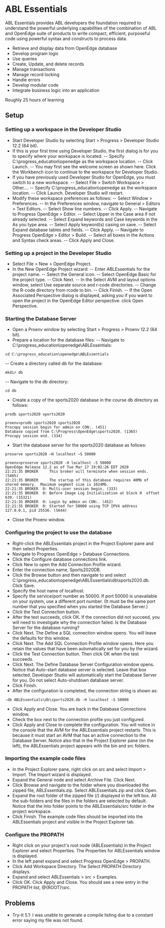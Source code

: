  # ABL Essentials
ABL Essentials provides ABL developers the foundation required to understand the powerful underlying capabilities of the combination of ABL and OpenEdge suite of products to write compact, efficient, purposeful code using powerful syntax and constructs to process data.
- Retrieve and display data from OpenEdge database
- Develop program logic
- Use queries
- Create, Update, and delete records
- Manage transactions
- Manage record locking
- Handle errors
- Develop modular code
- Integrate business logic into an application

Roughly 25 hours of learning

## Setup
### Setting up a workspace in the Developer Studio
- Start Developer Studio by selecting Start > Progress > Developer Studio 12.2 (64 bit).
- If this is your first time using Developer Studio, the first dialog is for you to specify where your workspace is located.
-- Specify C:\progress_education\openedge as the workspace location.
-- Click Launch.
-- You may first see the welcome screen as shown here. Click the Workbench icon to continue to the workspace for Developer Studio.
- If you have previously used Developer Studio for OpenEdge, you must switch to a new workspace.
-- Select File > Switch Workspace > Other….
-- Specify C:\progress_education\openedge as the workspace location.
-- Click Launch. Developer Studio will restart.
- Modify these workspace preferences as follows:
-- Select Window > Preferences.
-- In the Preferences window, navigate to General > Editors > Text Editors.
-- Select Show line numbers.
-- Click Apply.
-- Navigate to Progress OpenEdge > Editor.
-- Select Upper in the Case area if not already selected.
-- Select Expand keywords and Case keywords in the As you type area.
-- Select Apply keyword(s) casing on save.
-- Select Expand database tables and fields.
-- Click Apply.
-- Navigate to Progress OpenEdge > Editor > Build.
-- Select all boxes in the Actions and Syntax check areas.
-- Click Apply and Close.

### Setting up a project in the Developer Studio
- Select File > New > OpenEdge Project.
- In the New OpenEdge Project wizard:
-- Enter ABLEssentials for the project name.
-- Select the General icon.
-- Select OpenEdge Basic for the project type.
-- Click Next.
-- In the Select AVM and layout options window, select Use separate source and r-code directories.
-- Change the R-code directory from rcode to bin.
-- Click Finish.
-- If the Open Associated Perspective dialog is displayed, asking you if you want to open the project in the OpenEdge Editor perspective. click Open Perspective.

### Starting the Database Server
- Open a Proenv window by selecting Start > Progress > Proenv 12.2 (64 bit).
- Prepare a location for the database files:
-- Navigate to C:\progress_education\openedge\ABLEssentials:
```
cd C:\progress_education\openedge\ABLEssentials
```
-- Create a directory called db for the database:
```
mkdir db
```
-- Navigate to the db directory:
```
cd db
```
- Create a copy of the sports2020 database in the course db directory as follows:
```
prodb sports2020 sports2020
```
```
proenv>prodb sports2020 sports2020
Procopy session begin for admin on CON:. (451)
Database copied from C:\Progress\OpenEdge\sports2020. (1365)
Procopy session end. (334)
```
- Start the database server for the sports2020 database as follows:
```
proserve sports2020 –H localhost –S 50000
```
```
proenv>proserve sports2020 -H localhost -S 50000
OpenEdge Release 12.2 as of Tue Mar 17 19:02:26 EDT 2020
22:21:35 BROKER     This broker will terminate when session ends. (5405)
22:21:35 BROKER     The startup of this database requires 40Mb of shared memory.  Maximum segment size is 1024Mb.
22:21:35 BROKER  0: Multi-user session begin. (333)
22:21:35 BROKER  0: Before Image Log Initialization at block 0  offset 639. (15321)
22:21:35 BROKER  0: Login by admin on CON:. (452)
22:21:35 BROKER  0: Started for 50000 using TCP IPV4 address 127.0.0.1, pid 25536. (5644)
```
- Close the Proenv window.

### Configuring the project to use the database
- Right-click the ABLEssentials project in the Project Explorer pane and then select Properties.
- Navigate to Progress OpenEdge > Database Connections.
- Click the Configure database connections link.
- Click New to open the Add Connection Profile wizard.
- Enter the connection name, Sports2020DB.
- Click the Browse button and then navigate to and select C:\progress_education\openedge\ABLEssentials\db\sports2020.db. Click Save.
- Specify the host name of localhost.
- Specify the service/port number as 50000. If port 50000 is unavailable on your system, use a different port number. (It must be the same port number that you specified when you started the Database Server.)
- Click the Test Connection button.
- After the test succeeds, click OK. If the connection did not succeed, you will need to investigate why the connection failed. Is the Database Server for the database running?
- Click Next. The Define a SQL connection window opens. You will leave the defaults for this window.
- Click Next. The Add SQL Connection Profile window opens. Here you retain the values that have been automatically set for you by the wizard.
- Click the Test Connection button. Then click OK when the test succeeds.
- Click Next. The Define Database Server Configuration window opens. Notice that Auto-start database server is selected. Leave that box selected. Developer Studio will automatically start the Database Server for you. Do not select Auto-shutdown database server.
- Click Finish.
- After the configuration is completed, the connection string is shown as:
```
-db ABLEssentials\db\sports2020.db -H localhost -S 50000
```
- Click Apply and Close. You are back in the Database Connections window.
- Check the box next to the connection profile you just configured.
- Click Apply and Close to complete the configuration. You will notice in the console that the AVM for the ABLEssentials project restarts. This is because it must start an AVM that has an active connection to the Database Server. Notice also that in the Project Explorer pane (on the left), the ABLEssentials project appears with the bin and src folders.

### Importing the example code files
- In the Project Explorer pane, right click on src and select Import > Import. The Import wizard is displayed.
- Expand the General node and select Archive File. Click Next.
- Click Browse and navigate to the folder where you downloaded the zipped file, ABLEssentials.zip. Select ABLEssentials.zip and click Open.
- Expand the root folder of the zipped file (/) displayed in the left box. All the sub-folders and the files in the folders are selected by default. Notice that the Into folder points to the ABLEssentials/src folder in the project workspace.
- Click Finish. The example code files should be imported into the ABLEssentials project and visible in the Project Explorer tab.

### Configure the PROPATH
- Right click on your project's root node (ABLEssentials) in the Project Explorer and select Properties. The Properties for ABLEssentials window is displayed.
- In the left panel expand and select Progress OpenEdge > PROPATH.
- Click Add Workspace Directory. The Select PROPATH Directory displays.
- Expand and select ABLEssentials > src > Examples.
- Click OK. Click Apply and Close. You should see a new entry in the PROPATH list, @{ROOT}\src.

## Problems
- Try-It 5.1: I was unable to generate a compile listing due to a constant error saying my file was not found.
